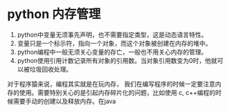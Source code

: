 # python 内存管理
1.  python中变量无须事先声明，也不需要指定类型，这是动态语言特性。
2.  变量只是一个标示符，指向一个对象，而这个对象被创建在内存的堆中。
3.  python编程中一般无须关心变量的存亡，一般也不用关心内存的管理。
4.  python使用引用计数记录所有对象的引用数。当对象引用数变为0时，他就可以被垃圾回收处理。

对于程序猿来说，编程其实就是在玩内存， 我们在编写程序的时候一定要注意内存的使用。需要特别关心的是引起内存碎片化的问题，比如使用 c,  c++编程的时候需要手动的创建以及释放内存。在java
<!--stackedit_data:
eyJoaXN0b3J5IjpbLTIwNDAxNDMxMDgsMjYxODU4NTM1LDEzMj
A5MDUzNjEsNzMwOTk4MTE2XX0=
-->